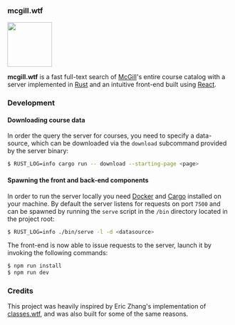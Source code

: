 ### mcgill.wtf

<div>
  <img width='100px' src='https://user-images.githubusercontent.com/31192478/234092331-40c9c5d0-8a60-42ef-aab2-e2dfdda80772.png'>
</div>

**mcgill.wtf** is a fast full-text search of [McGill](https://mcgill.ca)'s
entire course catalog with a server implemented in [Rust](https://www.rust-lang.org/)
and an intuitive front-end built using [React](https://reactjs.org/).

### Development

#### Downloading course data

In order the query the server for courses, you need to specify a data-source,
which can be downloaded via the `download` subcommand provided by the server
binary:

```bash
$ RUST_LOG=info cargo run -- download --starting-page <page>
```

#### Spawning the front and back-end components

In order to run the server locally you need [Docker](https://www.docker.com/)
and [Cargo](https://doc.rust-lang.org/cargo/getting-started/installation.html)
installed on your machine. By default the server listens for requests on port
`7500` and can be spawned by running the `serve` script in the `/bin` directory
located in the project root:

```bash
$ RUST_LOG=info ./bin/serve -l -d <datasource>
```

The front-end is now able to issue requests to the server, launch it by invoking
the following commands:

```bash
$ npm run install
$ npm run dev
```

### Credits

This project was heavily inspired by Eric Zhang's implementation of
[classes.wtf](https://classes.wtf), and was also built for some of the same
reasons.
